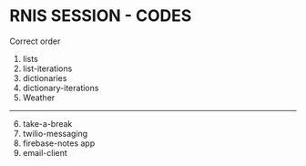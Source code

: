# RNIS SESSION - CODES

Correct order 

1. lists
2. list-iterations
3. dictionaries
4. dictionary-iterations
5. Weather

--------------------------

6. take-a-break 
7. twilio-messaging
8. firebase-notes app
9. email-client

